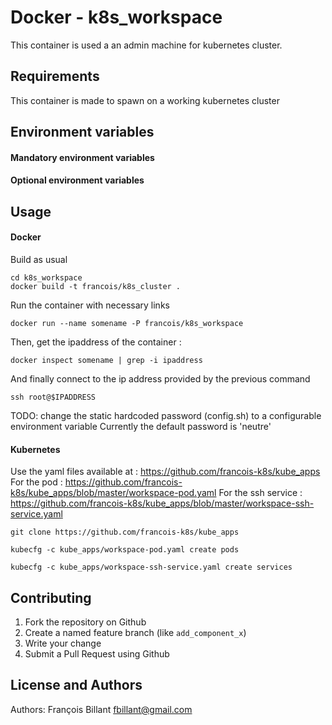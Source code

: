Docker - k8s_workspace
==============
This container is used a an admin machine for kubernetes cluster. 

Requirements
------------
This container is made to spawn on a working kubernetes cluster

Environment variables
----------
#### Mandatory environment variables

#### Optional environment variables

Usage
-----
#### Docker
Build as usual

```
cd k8s_workspace
docker build -t francois/k8s_cluster .
```

Run the container with necessary links

```
docker run --name somename -P francois/k8s_workspace
```

Then, get the ipaddress of the container :

```
docker inspect somename | grep -i ipaddress
```

And finally connect to the ip address provided by the previous command

```
ssh root@$IPADDRESS
```

TODO: change the static hardcoded password (config.sh) to a configurable environment variable
Currently the default password is 'neutre'

#### Kubernetes
Use the yaml files available at : https://github.com/francois-k8s/kube_apps
For the pod : https://github.com/francois-k8s/kube_apps/blob/master/workspace-pod.yaml
For the ssh service : https://github.com/francois-k8s/kube_apps/blob/master/workspace-ssh-service.yaml

```
git clone https://github.com/francois-k8s/kube_apps

kubecfg -c kube_apps/workspace-pod.yaml create pods

kubecfg -c kube_apps/workspace-ssh-service.yaml create services
```

Contributing
------------
1. Fork the repository on Github
2. Create a named feature branch (like `add_component_x`)
3. Write your change
4. Submit a Pull Request using Github

License and Authors
-------------------
Authors: François Billant <fbillant@gmail.com>
